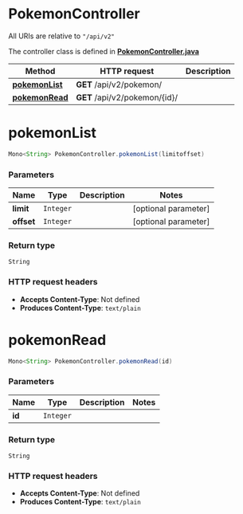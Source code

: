# PokemonController

All URIs are relative to `"/api/v2"`

The controller class is defined in **[PokemonController.java](../../src/main/java/org/openapitools/controller/PokemonController.java)**

Method | HTTP request | Description
------------- | ------------- | -------------
[**pokemonList**](#pokemonList) | **GET** /api/v2/pokemon/ | 
[**pokemonRead**](#pokemonRead) | **GET** /api/v2/pokemon/{id}/ | 

<a name="pokemonList"></a>
# **pokemonList**
```java
Mono<String> PokemonController.pokemonList(limitoffset)
```



### Parameters
Name | Type | Description  | Notes
------------- | ------------- | ------------- | -------------
**limit** | `Integer` |  | [optional parameter]
**offset** | `Integer` |  | [optional parameter]

### Return type
`String`


### HTTP request headers
 - **Accepts Content-Type**: Not defined
 - **Produces Content-Type**: `text/plain`

<a name="pokemonRead"></a>
# **pokemonRead**
```java
Mono<String> PokemonController.pokemonRead(id)
```



### Parameters
Name | Type | Description  | Notes
------------- | ------------- | ------------- | -------------
**id** | `Integer` |  |

### Return type
`String`


### HTTP request headers
 - **Accepts Content-Type**: Not defined
 - **Produces Content-Type**: `text/plain`

